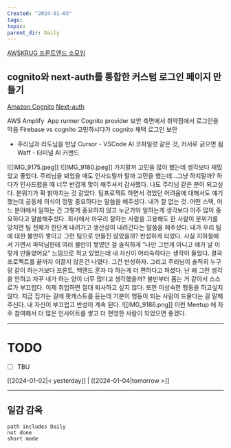 ```yaml
---
Created: "2024-01-03"
tags: 
topic: 
parent_dir: Daily
---
```

[AWSKRUG 프론트엔드 소모임](https://www.meetup.com/ko-KR/awskrug/events/298106517/)

## **cognito**와 **next-auth**를 통합한 커스텀 로그인 페이지 만들기
[Amazon Cognito](https://docs.aws.amazon.com/ko_kr/cognito/latest/developerguide/what-is-amazon-cognito.html)
[Next-auth](https://next-auth.js.org/)

AWS Amplify 
App runner
Cognito provider
보안 측면에서 취약점에서 로그인을 막음
Firebase vs cognito 고민하시다가 cognito 채택
로그인 보안

- 주리님과 라도님을 만남
Cursor - VSCode AI 코파일럿 같은 것, 커서로 긁으면 됨
Waff - 터미널 AI 커맨드

![[IMG_9175.jpeg]]
![[IMG_9180.jpeg]]
가지말까 고민을 많이 했는데 생각보다 재밌었고 좋았다. 주리님을 뵈었을 때도 인사드릴까 말까 고민을 했는데…그냥 하지말까? 하다가 인사드렸을 때 너무 반갑게 맞이 해주셔서 감사했다. 나도 주리님 같은 분이 되고싶다. 분위기가 확 밝아지는 것 같았다. 
팀프로젝트 하면서 겪었던 어려움에 대해서도 얘기했는데 공동체 의식이 정말 중요하다는 말씀을 해주셨다. 내가 잘 없는 것. 어떤 스택, 어느 분야에서 일하는 건 그렇게 중요하지 않고 누군가와 일하는게 생각보다 아주 많이 중요하다고 말씀해주셨다. 회사에서 아무리 잘하는 사람을 고용해도 한 사람이 분위기를 망치면 팀 전체가 한단계 내려가고 생산성이 내려간다는 말씀을 해주셨다. 내가 우리 팀에 대한 불만이 쌓이고 그런 팀으로 만들진 않았을까? 반성하게 되었다.
사실 지하철에서 가면서 파덕님한테 여러 불만이 쌓였던 걸 솔직하게 “나만 그런게 아니고 얘가 날 이렇게 만들었어요” 느낌으로 적고 있었는데 내 자신이 어리숙하다는 생각이 들었다. 결국 프로젝트를 끝까지 이끌지 않은건 나였다. 그건 반성하자. 
그리고 주리님이 솔직히 누구랑 같이 하는거보다 프론트, 백엔드 혼자 다 하는게 더 편하다고 하셨다. 난 왜 그런 생각을 안하고 자꾸 내가 하는 양이 너무 많다고 생각했을까? 불만부터 품는 거 같아서 스스로가 부끄럽다. 
이제 취업하면 절대 퇴사하고 싶지 않다. 또한 미성숙한 행동을 하고싶지 않다. 지금 집가는 길에 팟캐스트를 듣는데 기분이 행동이 되는 사람이 드물다는 걸 말해주신다. 내 자신이 부끄럽고 반성이 계속 된다. 
![[IMG_9186.png]]
이런 Meetup 에 자주 참여해서 더 많은 인사이트를 쌓고 더 현명한 사람이 되었으면 좋겠다. 

----
# TODO
- [ ] TBU 
  
[[2024-01-02|< yesterday]] | [[2024-01-04|tomorrow >]]  
  
---  
## 일감 감옥  
```tasks  
path includes Daily  
not done  
short mode  
```